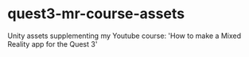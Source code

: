 # quest3-mr-course-assets
 Unity assets supplementing my Youtube course: 'How to make a Mixed Reality app for the Quest 3'
